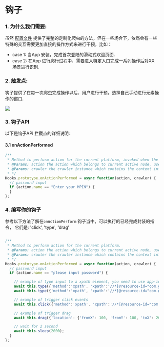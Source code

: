 # 钩子

### 1. **为什么我们需要:**

虽然 [配置文件](/zh/guide/configuration.md) 提供了完整的定制化爬虫的方法，但在一些场合下，依然会有一些特殊的交互需要更加直接的操作方式来进行干预，比如：

* case 1: 当App 安装，完成首次登陆的滑动式欢迎页面.
* case 2: 在App 进行爬行过程中，需要进入特定入口完成一系列操作后对XX 场景进行识别.

### 2. 触发点:

钩子提供了在每一次爬虫完成操作以后，用户进行干预，选择自己手动进行元素操作的窗口.

![](/NoSmoke/assets/nosmoke-hook-2.0.png)

### 3. 钩子API

以下是钩子API 拦截点的详细说明:

#### 3.1 onActionPerformed

```js
/**
 * Method to perform action for the current platform, invoked when the action is going to perform
 * @Params: action the action which belongs to current active node, user can determine the priority of action execution
 * @Params: crawler the crawler instance which contains the context information as well as crawler config
 * */
Hooks.prototype.onActionPerformed = async function(action, crawler) {
  // password input
  if (action.name == "Enter your MPIN") {
  }
};
```

### 4. 编写你的钩子

参考以下方法了解在`onActionPerform` 钩子当中，可以执行的已经完成封装的指令， 它们是: 'click', 'type', 'drag'

```js

/**
 * Method to perform action for the current platform.
 * @Params: action the action which belongs to current active node, user can determine the priority of action execution
 * @Params: crawler the crawler instance which contains the context information as well as crawler config
 * */
Hooks.prototype.onActionPerformed = async function(action, crawler) {
  // password input
  if (action.name == "please input password") {

    // example of type input to a xpath element, you need to use app-inspector to get the correct xpath value
    await this.type({'method':'xpath', 'xpath':'//*[@resource-id="com.github.android_app_bootstrap:id/mobileNoEditText"]', 'value': '中文+Test+12345678'});
    await this.type({'method':'xpath', 'xpath':'//*[@resource-id="com.github.android_app_bootstrap:id/codeEditText"]', 'value': '1111111'});

    // example of trigger click events
    await this.click({'method':'xpath', 'xpath':'//*[@resource-id="com.github.android_app_bootstrap:id/login_button"]'});

    // example of trigger drag
    await this.drag({'location': {'fromX': 100, 'fromY': 100, 'toX': 200, 'toY': 200}, 'duration': 2.0});

    // wait for 2 second
    await this.sleep(2000);
  }
};

```

